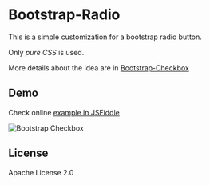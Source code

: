 # Bootstrap-Radio

This is a simple customization for a bootstrap radio button.

Only _pure CSS_ is used.

More details about the idea are in [Bootstrap-Checkbox](https://github.com/Artur-A/Bootstrap-Checkbox)

## Demo

Check online [example in JSFiddle](https://jsfiddle.net/zgz2zLhj/)

![Bootstrap Checkbox](https://wtf.jpg.wtf/6d/e2/1481233058-6de230e345f9277a3e3430f8d4067623.png)


## License
Apache License 2.0
